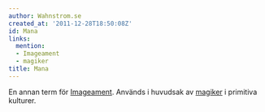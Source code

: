 ```yaml
---
author: Wahnstrom.se
created_at: '2011-12-28T18:50:08Z'
id: Mana
links:
  mention:
  - Imageament
  - magiker
title: Mana
---
```


En annan term för [Imageament]. Används i huvudsak av [magiker] i primitiva kulturer.

  [Imageament]: Imageament
  [magiker]: magiker